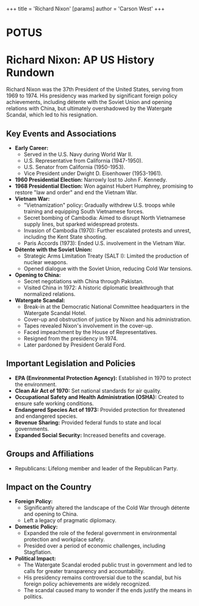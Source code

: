 +++
 title = 'Richard Nixon'
[params]
	author = 'Carson West'
+++
# POTUS
# Richard Nixon: AP US History Rundown

Richard Nixon was the 37th President of the United States, serving from 1969 to 1974. His presidency was marked by significant foreign policy achievements, including détente with the Soviet Union and opening relations with China, but ultimately overshadowed by the Watergate Scandal, which led to his resignation.

## Key Events and Associations

*   **Early Career:**
    *   Served in the U.S. Navy during World War II.
    *   U.S. Representative from California (1947-1950).
    *   U.S. Senator from California (1950-1953).
    *   Vice President under Dwight D. Eisenhower (1953-1961).
*   **1960 Presidential Election:** Narrowly lost to John F. Kennedy.
*   **1968 Presidential Election:** Won against Hubert Humphrey, promising to restore "law and order" and end the Vietnam War.
*   **Vietnam War:**
    *   "Vietnamization" policy: Gradually withdrew U.S. troops while training and equipping South Vietnamese forces.
    *   Secret bombing of Cambodia: Aimed to disrupt North Vietnamese supply lines, but sparked widespread protests.
    *   Invasion of Cambodia (1970): Further escalated protests and unrest, including the Kent State shooting.
    *   Paris Accords (1973): Ended U.S. involvement in the Vietnam War.
*   **Détente with the Soviet Union:**
    *   Strategic Arms Limitation Treaty (SALT I): Limited the production of nuclear weapons.
    *   Opened dialogue with the Soviet Union, reducing Cold War tensions.
*   **Opening to China:**
    *   Secret negotiations with China through Pakistan.
    *   Visited China in 1972: A historic diplomatic breakthrough that normalized relations.
*   **Watergate Scandal:**
    *   Break-in at the Democratic National Committee headquarters in the Watergate Scandal Hotel.
    *   Cover-up and obstruction of justice by Nixon and his administration.
    *   Tapes revealed Nixon's involvement in the cover-up.
    *   Faced impeachment by the House of Representatives.
    *   Resigned from the presidency in 1974.
    *   Later pardoned by President Gerald Ford.

## Important Legislation and Policies

*   **EPA (Environmental Protection Agency):** Established in 1970 to protect the environment.
*   **Clean Air Act of 1970:** Set national standards for air quality.
*   **Occupational Safety and Health Administration (OSHA):** Created to ensure safe working conditions.
*   **Endangered Species Act of 1973:** Provided protection for threatened and endangered species.
*   **Revenue Sharing:** Provided federal funds to state and local governments.
*   **Expanded Social Security:** Increased benefits and coverage.

## Groups and Affiliations

*   Republicans: Lifelong member and leader of the Republican Party.

## Impact on the Country

*   **Foreign Policy:**
    *   Significantly altered the landscape of the Cold War through détente and opening to China.
    *   Left a legacy of pragmatic diplomacy.
*   **Domestic Policy:**
    *   Expanded the role of the federal government in environmental protection and workplace safety.
    *   Presided over a period of economic challenges, including Stagflation.
*   **Political Impact:**
    *   The Watergate Scandal eroded public trust in government and led to calls for greater transparency and accountability.
    *   His presidency remains controversial due to the scandal, but his foreign policy achievements are widely recognized.
    *   The scandal caused many to wonder if the ends justify the means in politics.

